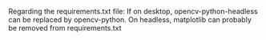 Regarding the requirements.txt file:
If on desktop, opencv-python-headless can be replaced by opencv-python.
On headless, matplotlib can probably be removed from requirements.txt
